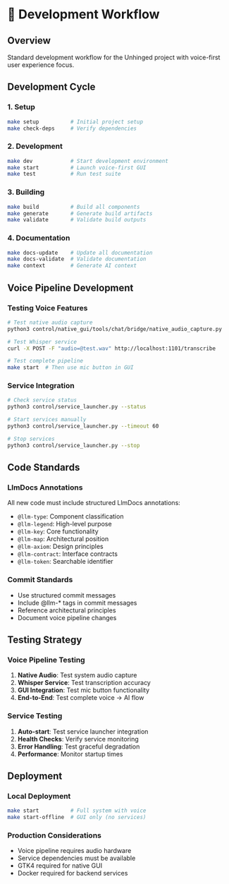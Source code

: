 # 🔄 Development Workflow

## Overview

Standard development workflow for the Unhinged project with voice-first user experience focus.

## Development Cycle

### 1. Setup
```bash
make setup          # Initial project setup
make check-deps     # Verify dependencies
```

### 2. Development
```bash
make dev            # Start development environment
make start          # Launch voice-first GUI
make test           # Run test suite
```

### 3. Building
```bash
make build          # Build all components
make generate       # Generate build artifacts
make validate       # Validate build outputs
```

### 4. Documentation
```bash
make docs-update    # Update all documentation
make docs-validate  # Validate documentation
make context        # Generate AI context
```

## Voice Pipeline Development

### Testing Voice Features
```bash
# Test native audio capture
python3 control/native_gui/tools/chat/bridge/native_audio_capture.py

# Test Whisper service
curl -X POST -F "audio=@test.wav" http://localhost:1101/transcribe

# Test complete pipeline
make start  # Then use mic button in GUI
```

### Service Integration
```bash
# Check service status
python3 control/service_launcher.py --status

# Start services manually
python3 control/service_launcher.py --timeout 60

# Stop services
python3 control/service_launcher.py --stop
```

## Code Standards

### LlmDocs Annotations
All new code must include structured LlmDocs annotations:
- `@llm-type`: Component classification
- `@llm-legend`: High-level purpose
- `@llm-key`: Core functionality
- `@llm-map`: Architectural position
- `@llm-axiom`: Design principles
- `@llm-contract`: Interface contracts
- `@llm-token`: Searchable identifier

### Commit Standards
- Use structured commit messages
- Include @llm-* tags in commit messages
- Reference architectural principles
- Document voice pipeline changes

## Testing Strategy

### Voice Pipeline Testing
1. **Native Audio**: Test system audio capture
2. **Whisper Service**: Test transcription accuracy
3. **GUI Integration**: Test mic button functionality
4. **End-to-End**: Test complete voice → AI flow

### Service Testing
1. **Auto-start**: Test service launcher integration
2. **Health Checks**: Verify service monitoring
3. **Error Handling**: Test graceful degradation
4. **Performance**: Monitor startup times

## Deployment

### Local Deployment
```bash
make start          # Full system with voice
make start-offline  # GUI only (no services)
```

### Production Considerations
- Voice pipeline requires audio hardware
- Service dependencies must be available
- GTK4 required for native GUI
- Docker required for backend services
